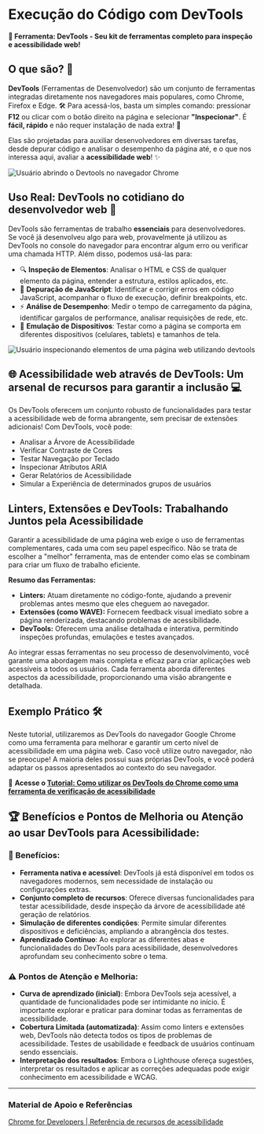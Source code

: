 # Execução do Código com DevTools

**🧰 Ferramenta: DevTools - Seu kit de ferramentas completo para inspeção e acessibilidade web!**

## O que são? 🤔

**DevTools** (Ferramentas de Desenvolvedor) são um conjunto de ferramentas integradas diretamente nos navegadores mais populares, como Chrome, Firefox e Edge. 🛠️ Para acessá-los, basta um simples comando: pressionar **F12** ou clicar com o botão direito na página e selecionar **"Inspecionar"**. É **fácil, rápido** e não requer instalação de nada extra! 🤩

Elas são projetadas para auxiliar desenvolvedores em diversas tarefas, desde depurar código e analisar o desempenho da página até, e o que nos interessa aqui, avaliar a **acessibilidade web**! ✨

![Usuário abrindo o Devtools no navegador Chrome](../assets/abrindo_devtools.gif)

## Uso Real: DevTools no cotidiano do desenvolvedor web 🚀

DevTools são ferramentas de trabalho **essenciais** para desenvolvedores. Se você já desenvolveu algo para web, provavelmente já utilizou as DevTools no console do navegador para encontrar algum erro ou verificar uma chamada HTTP. Além disso, podemos usá-las para:

*   🔍 **Inspeção de Elementos**: Analisar o HTML e CSS de qualquer elemento da página, entender a estrutura, estilos aplicados, etc.
*   🐞 **Depuração de JavaScript**: Identificar e corrigir erros em código JavaScript, acompanhar o fluxo de execução, definir breakpoints, etc.
*   ⚡ **Análise de Desempenho**: Medir o tempo de carregamento da página, identificar gargalos de performance, analisar requisições de rede, etc.
*   📱 **Emulação de Dispositivos**: Testar como a página se comporta em diferentes dispositivos (celulares, tablets) e tamanhos de tela.

![Usuário inspecionando elementos de uma página web utilizando devtools](../assets/inspecionando_elementos.gif)

## 🌐 Acessibilidade web através de DevTools: Um arsenal de recursos para garantir a inclusão 💻

Os DevTools oferecem um conjunto robusto de funcionalidades para testar a acessibilidade web de forma abrangente, sem precisar de extensões adicionais! Com DevTools, você pode:

* Analisar a Árvore de Acessibilidade
* Verificar Contraste de Cores
* Testar Navegação por Teclado
* Inspecionar Atributos ARIA
* Gerar Relatórios de Acessibilidade
* Simular a Experiência de determinados grupos de usuários

## Linters, Extensões e DevTools: Trabalhando Juntos pela Acessibilidade

Garantir a acessibilidade de uma página web exige o uso de ferramentas complementares, cada uma com seu papel específico. Não se trata de escolher a "melhor" ferramenta, mas de entender como elas se combinam para criar um fluxo de trabalho eficiente. 

**Resumo das Ferramentas:**

* **Linters:** Atuam diretamente no código-fonte, ajudando a prevenir problemas antes mesmo que eles cheguem ao navegador.
* **Extensões (como WAVE):** Fornecem feedback visual imediato sobre a página renderizada, destacando problemas de acessibilidade.
* **DevTools:** Oferecem uma análise detalhada e interativa, permitindo inspeções profundas, emulações e testes avançados.

Ao integrar essas ferramentas no seu processo de desenvolvimento, você garante uma abordagem mais completa e eficaz para criar aplicações web acessíveis a todos os usuários. Cada ferramenta aborda diferentes aspectos da acessibilidade, proporcionando uma visão abrangente e detalhada.

## Exemplo Prático 🛠️

Neste tutorial, utilizaremos as DevTools do navegador Google Chrome como uma ferramenta para melhorar e garantir um certo nível de acessibilidade em uma página web. Caso você utilize outro navegador, não se preocupe! A maioria deles possui suas próprias DevTools, e você poderá adaptar os passos apresentados ao contexto do seu navegador.

🔗 **Acesse o [Tutorial: Como utilizar os DevTools do Chrome como uma ferramenta de verificação de acessibilidade](./tutorials/devtools.md)**

## 🏆 Benefícios e Pontos de Melhoria ou Atenção ao usar DevTools para Acessibilidade:

### 🎉 Benefícios:

*   **Ferramenta nativa e acessível**: DevTools já está disponível em todos os navegadores modernos, sem necessidade de instalação ou configurações extras.
*   **Conjunto completo de recursos**: Oferece diversas funcionalidades para testar acessibilidade, desde inspeção da árvore de acessibilidade até geração de relatórios.
*   **Simulação de diferentes condições**: Permite simular diferentes dispositivos e deficiências, ampliando a abrangência dos testes.
*   **Aprendizado Contínuo**: Ao explorar as diferentes abas e funcionalidades do DevTools para acessibilidade, desenvolvedores aprofundam seu conhecimento sobre o tema.

### ⚠️ Pontos de Atenção e Melhoria:

*   **Curva de aprendizado (inicial)**: Embora DevTools seja acessível, a quantidade de funcionalidades pode ser intimidante no início. É importante explorar e praticar para dominar todas as ferramentas de acessibilidade.
*   **Cobertura Limitada (automatizada)**: Assim como linters e extensões web, DevTools não detecta todos os tipos de problemas de acessibilidade. Testes de usabilidade e feedback de usuários continuam sendo essenciais.
*   **Interpretação dos resultados**: Embora o Lighthouse ofereça sugestões, interpretar os resultados e aplicar as correções adequadas pode exigir conhecimento em acessibilidade e WCAG.
<hr>

### Material de Apoio e Referências

[Chrome for Developers | Referência de recursos de acessibilidade](https://developer.chrome.com/docs/devtools/accessibility/reference?hl=pt-br)
